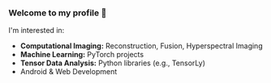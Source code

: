 ### Welcome to my profile 👋

I'm interested in:
- **Computational Imaging:** Reconstruction, Fusion, Hyperspectral Imaging
- **Machine Learning:** PyTorch projects
- **Tensor Data Analysis:** Python libraries (e.g., TensorLy)
- Android & Web Development

<!--
**mhmdjouni/mhmdjouni** is a ✨ _special_ ✨ repository because its `README.md` (this file) appears on your GitHub profile.

Here are some ideas to get you started:

- 🔭 I’m currently working on ...
- 🌱 I’m currently learning ...
- 👯 I’m looking to collaborate on ...
- 🤔 I’m looking for help with ...
- 💬 Ask me about ...
- 📫 How to reach me: ...
- 😄 Pronouns: ...
- ⚡ Fun fact: ...
-->
